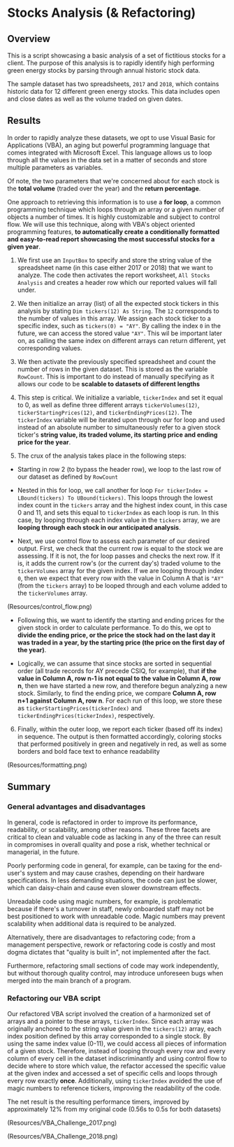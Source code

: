 # Stocks Analysis (& Refactoring) 

## Overview

This is a script showcasing a basic analysis of a set of fictitious stocks for a client. The purpose of this analysis is to rapidly identify high performing green energy stocks by parsing through annual historic stock data.

The sample dataset has two spreadsheets, `2017` and `2018`, which contains historic data for 12 different green energy stocks. This data includes open and close dates as well as the volume traded on given dates.

## Results

In order to rapidly analyze these datasets, we opt to use Visual Basic for Applications (VBA), an aging but powerful programming language that comes integrated with Microsoft Excel. This language allows us to loop through all the values in the data set in a matter of seconds and store multiple parameters as variables.

Of note, the two parameters that we're concerned about for each stock is the **total volume** (traded over the year) and the **return percentage**. 

One approach to retrieving this information is to use a **for loop**, a common programming technique which loops through an array or a given number of objects a number of times. It is highly customizable and subject to control flow. We will use this technique, along with VBA's object oriented programming features, **to automatically create a conditionally formatted and easy-to-read report showcasing the most successful stocks for a given year**.

1. We first use an `InputBox` to specify and store the string value of the spreadsheet name (in this case either 2017 or 2018) that we want to analyze. The code then activates the report worksheet, `All Stocks Analysis` and creates a header row which our reported values will fall under.

2. We then initialize an array (list) of all the expected stock tickers in this analysis by stating `Dim tickers(12) As String`. The `12` corresponds to the number of values in this array. We assign each stock ticker to a specific index, such as `tickers(0) = "AY"`. By calling the index `0` in the future, we can access the stored value `"AY"`. This wil be important later on, as calling the same index on different arrays can return different, yet corresponding values.

3. We then activate the previously specified spreadsheet and count the number of rows in the given dataset. This is stored as the variable `RowCount`. This is important to do instead of manually specifying as it allows our code to be **scalable to datasets of different lengths**

4. This step is critical. We initialize a variable, `tickerIndex` and set it equal to 0, as well as define three different arrays `tickerVolumes(12)`, `tickerStartingPrices(12)`, and `tickerEndingPrices(12)`. The `tickerIndex` variable will be iterated upon through our for loop and used instead of an absolute number to simultaneously refer to a given stock ticker's **string value, its traded volume, its starting price and ending price for the year**.

5. The crux of the analysis takes place in the following steps:

- Starting in row 2 (to bypass the header row), we loop to the last row of our dataset as defined by `RowCount`

- Nested in this for loop, we call another for loop `For tickerIndex = LBound(tickers) To UBound(tickers)`. This loops through the lowest index count in the `tickers` array and the highest index count, in this case 0 and 11, and sets this equal to `tickerIndex` as each loop is run. In this case, by looping through each index value in the `tickers` array, we are **looping through each stock in our anticipated analysis**.

- Next, we use control flow to assess each parameter of our desired output. First, we check that the current row is equal to the stock we are assessing. If it is not, the for loop passes and checks the next row. If it is, it adds the current row's (or the current day's) traded volume to the `tickerVolumes` array for the given index. If we are looping through index `0`, then we expect that every row with the value in Column A that is `"AY"` (from the `tickers` array) to be looped through and each volume added to the `tickerVolumes` array. 

(Resources/control_flow.png)

- Following this, we want to identify the starting and ending prices for the given stock in order to calculate performance. To do this, we opt to **divide the ending price, or the price the stock had on the last day it was traded in a year, by the starting price (the price on the first day of the year)**. 

- Logically, we can assume that since stocks are sorted in sequential order (all trade records for AY precede CSIQ, for example), that **if the value in Column A, row n-1 is not equal to the value in Column A, row n**, then we have started a new row, and therefore begun analyzing a new stock. Similarly, to find the ending price, we compare **Column A, row n+1 against Column A, row n**. For each run of this loop, we store these as `tickerStartingPrices(tickerIndex)` and `tickerEndingPrices(tickerIndex)`, respectively.

6. Finally, within the outer loop, we report each ticker (based off its index) in sequence. The output is then formatted accordingly, coloring stocks that performed positively in green and negatively in red, as well as some borders and bold face text to enhance readability

(Resources/formatting.png)


## Summary

### General advantages and disadvantages

In general, code is refactored in order to improve its performance, readability, or scalability, among other reasons. These three facets are critical to clean and valuable code as lacking in any of the three can result in compromises in overall quality and pose a risk, whether technical or managerial, in the future. 

Poorly performing code in general, for example, can be taxing for the end-user's system and may cause crashes, depending on their hardware specifications. In less demanding situations, the code can just be slower, which can daisy-chain and cause even slower downstream effects. 

Unreadable code using magic numbers, for example, is problematic because if there's a turnover in staff, newly onboarded staff may not be best positioned to work with unreadable code. Magic numbers may prevent scalability when additional data is required to be analyzed.

Alternatively, there are disadvantages to refactoring code; from a management perspective, rework or refactoring code is costly and most dogma dictates that "quality is built in", not implemented after the fact.

Furthermore, refactoring small sections of code may work independently, but without thorough quality control, may introduce unforeseen bugs when merged into the main branch of a program.

### Refactoring our VBA script

Our refactored VBA script involved the creation of a harmonized set of arrays and a pointer to these arrays, `tickerIndex`. Since each array was originally anchored to the string value given in the `tickers(12)` array, each index position defined by this array corresponded to a single stock. By using the same index value (0-11), we could access all pieces of information of a given stock. Therefore, instead of looping through every row and every column of every cell in the dataset indiscriminantly and using control flow to decide where to store which value, the refactor accessed the specific value at the given index and accessed a set of specific cells and loops through every row exactly **once**. Additionally, using `tickerIndex` avoided the use of magic numbers to reference tickers, improving the readability of the code.

The net result is the resulting performance timers, improved by approximately 12% from my original code (0.56s to 0.5s for both datasets)

(Resources/VBA_Challenge_2017.png)

(Resources/VBA_Challenge_2018.png)






